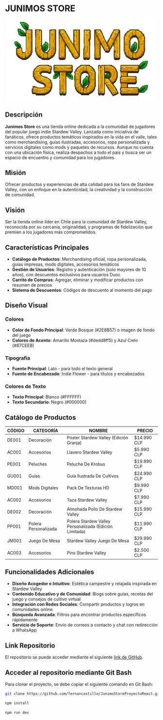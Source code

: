 # JUNIMOS STORE
![Logo](src/assets/tienda/junimoshop.png)

## Descripción
**Junimos Store** es una tienda online dedicada a la comunidad de jugadores del popular juego indie Stardew Valley. Lanzada como iniciativa de fanáticos, ofrece productos temáticos inspirados en la vida en el valle, tales como merchandising, guías ilustradas, accesorios, ropa personalizada y servicios digitales como mods y paquetes de recursos. Aunque no cuenta con una ubicación física, realiza despachos a todo el país y busca ser un espacio de encuentro y comunidad para los jugadores.

## Misión
Ofrecer productos y experiencias de alta calidad para los fans de Stardew Valley, con un enfoque en la autenticidad, la creatividad y la construcción de comunidad.

## Visión
Ser la tienda online líder en Chile para la comunidad de Stardew Valley, reconocida por su cercanía, originalidad, y programas de fidelización que premien a los jugadores más comprometidos.

## Características Principales
- **Catálogo de Productos**: Merchandising oficial, ropa personalizada, guías impresas, mods digitales, accesorios temáticos
- **Gestión de Usuarios**: Registro y autenticación (solo mayores de 10 años), con descuentos exclusivos para usuarios Duoc
- **Carrito de Compras**: Agregar, eliminar y modificar productos con resumen de precios
- **Sistema de Descuentos**: Códigos de descuento al momento del pago

## Diseño Visual

### Colores
- **Color de Fondo Principal**: Verde Bosque (#2E8B57) o imagen de fondo del juego
- **Colores de Acento**: Amarillo Mostaza (#dedd8ff5) y Azul Cielo (#87CEEB)

### Tipografía
- **Fuente Principal**: Lato - para todo el texto general
- **Fuente de Encabezado**: Indie Flower - para títulos y encabezados

### Colores de Texto
- **Texto Principal**: Blanco (#FFFFFF)
- **Texto Secundario**: Negro (#000000)

## Catálogo de Productos

| CÓDIGO | CATEGORÍA | NOMBRE | PRECIO |
|--------|-----------|--------|---------|
| DE001 | Decoración | Póster Stardew Valley (Edición Granja) | $14.990 CLP |
| AC001 | Accesorios | Llavero Stardew Valley | $5.990 CLP |
| PE001 | Peluches | Peluche De Krobus | $19.990 CLP |
| GU001 | Guías | Guía Ilustrada De Cultivos | $24.990 CLP |
| MD001 | Mods Digitales | Pack De Texturas HD | $9.990 CLP |
| AC002 | Accesorios | Taza Stardew Valley | $7.990 CLP |
| DE002 | Decoración | Almohada Pollo De Stardew Valley | $15.990 CLP |
| PP001 | Polera Personalizada | Polera Stardew Valley Personalizada (Edición Limitada) | $11.990 CLP |
| JM001 | Juego De Mesa | Stardew Valley Juego De Mesa | $29.990 CLP |
| AC003 | Accesorios | Pins Stardew Valley | $2.500 CLP |

## Funcionalidades Adicionales
- **Diseño Acogedor e Intuitivo**: Estética campestre y relajada inspirada en Stardew Valley
- **Contenido Educativo y de Comunidad**: Blogs sobre guías, recetas del juego y consejos de cultivo virtual
- **Integración con Redes Sociales**: Compartir productos y logros en comunidades online
- **Búsqueda Avanzada**: Filtros para encontrar productos específicos rápidamente
- **Servicio de Soporte**: Envío de correos a contacto y chat con redirección a WhatsApp

## Link Repositorio
El repositorio se puede acceder mediante el siguiente [link de GitHub](https://github.com/fernancastillo/JunimoStoreProyectoReact.git).

## Acceder al repositorio mediante Git Bash
Para clonar el proyecto, se debe copiar el siguiente comando en Git Bash:
```bash
git clone https://github.com/fernancastillo/JunimoStoreProyectoReact.git
```
```bash
npm install
```
```bash
npm run dev
```
